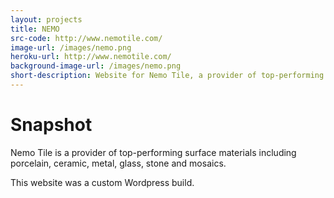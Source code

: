 ```yaml
---
layout: projects
title: NEMO
src-code: http://www.nemotile.com/
image-url: /images/nemo.png
heroku-url: http://www.nemotile.com/
background-image-url: /images/nemo.png
short-description: Website for Nemo Tile, a provider of top-performing surface materials
---
```



Snapshot
============

Nemo Tile is a provider of top-performing surface materials including porcelain, ceramic, metal, glass, stone and mosaics.

This website was a custom Wordpress build.
